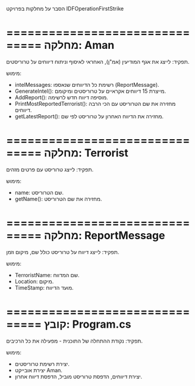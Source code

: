 
 הסבר על מחלקות בפרויקט IDFOperationFirstStrike

===============================
                                                                                                                                                                     מחלקה:    Aman 
===============================
תפקיד:
לייצג את אגף המודיעין (אמ"ן), האחראי לאיסוף וניתוח דיווחים על טרוריסטים.

מימוש:
- intelMessages: רשימת כל הדיווחים שנאספו (ReportMessage).
- GenerateIntel(): מייצרת 15 דיווחים אקראיים על טרוריסטים ומיקומם.
- AddReport(): מוסיפה דיווח חדש לרשימה.
- PrintMostReportedTerrorist(): מחזירה את שם הטרוריסט עם הכי הרבה דיווחים.
- getLatestReport(): מחזירה את הדיווח האחרון על טרוריסט לפי שם.

===============================
                                                                                                                                                                  מחלקה:  Terrorist 
===============================
תפקיד:
לייצג טרוריסט עם פרטים מזהים.

מימוש:
- name: שם הטרוריסט.
- getName(): מחזירה את שם הטרוריסט.

===============================
                                                                                                                                                                 מחלקה: ReportMessage
===============================
תפקיד:
לייצג דיווח על טרוריסט כולל שם, מיקום וזמן.

מימוש:
- TerroristName: שם המדווח.
- Location: מיקום.
- TimeStamp: מועד הדיווח.

===============================
                                                                                                                                                                    קובץ: Program.cs
===============================
תפקיד:
נקודת ההתחלה של התוכנית - מפעילה את כל הרכיבים.

מימוש:
- יצירת רשימת טרוריסטים.
- יצירת אובייקט Aman.
- יצירת דיווחים, הדפסת טרוריסט מוביל, הדפסת דיווח אחרון.
